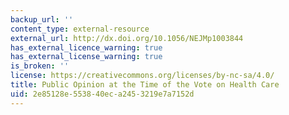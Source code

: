```yaml
---
backup_url: ''
content_type: external-resource
external_url: http://dx.doi.org/10.1056/NEJMp1003844
has_external_licence_warning: true
has_external_license_warning: true
is_broken: ''
license: https://creativecommons.org/licenses/by-nc-sa/4.0/
title: Public Opinion at the Time of the Vote on Health Care
uid: 2e85128e-5538-40ec-a245-3219e7a7152d
---
```

